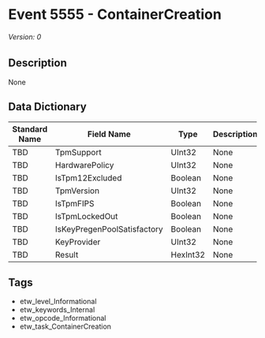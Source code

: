 # Event 5555 - ContainerCreation
###### Version: 0

## Description
None

## Data Dictionary
|Standard Name|Field Name|Type|Description|Sample Value|
|---|---|---|---|---|
|TBD|TpmSupport|UInt32|None|`None`|
|TBD|HardwarePolicy|UInt32|None|`None`|
|TBD|IsTpm12Excluded|Boolean|None|`None`|
|TBD|TpmVersion|UInt32|None|`None`|
|TBD|IsTpmFIPS|Boolean|None|`None`|
|TBD|IsTpmLockedOut|Boolean|None|`None`|
|TBD|IsKeyPregenPoolSatisfactory|Boolean|None|`None`|
|TBD|KeyProvider|UInt32|None|`None`|
|TBD|Result|HexInt32|None|`None`|

## Tags
* etw_level_Informational
* etw_keywords_Internal
* etw_opcode_Informational
* etw_task_ContainerCreation